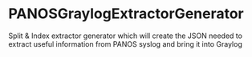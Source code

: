 # PANOSGraylogExtractorGenerator
Split &amp; Index extractor generator which will create the JSON needed to extract useful information from PANOS syslog and bring it into Graylog
